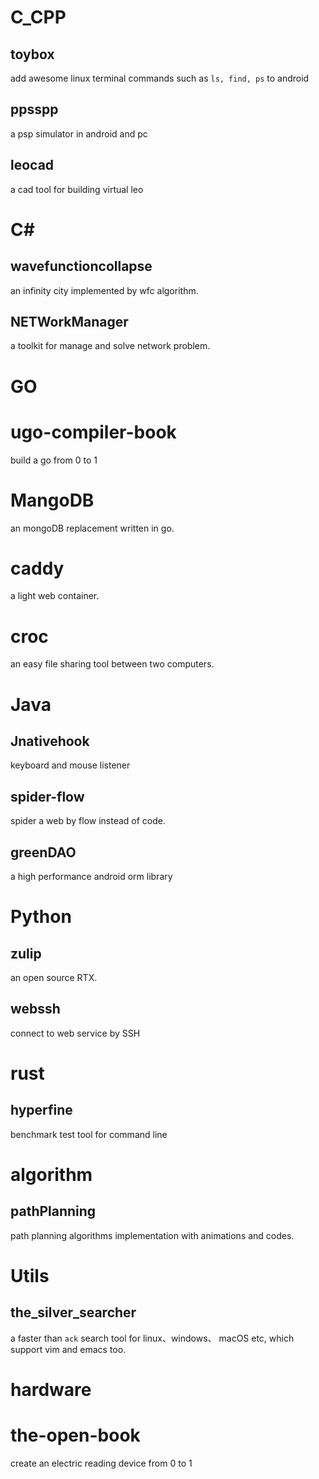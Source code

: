# C_CPP

## toybox
add awesome linux terminal commands such as `ls, find, ps` to android

## ppsspp
a psp simulator in android and pc

## leocad
a cad tool for building virtual leo

# C#
## wavefunctioncollapse
an infinity city implemented by wfc algorithm.

## NETWorkManager
a toolkit for manage and solve network problem.

# GO
# ugo-compiler-book
build a go from 0 to 1 


# MangoDB
an mongoDB replacement written in go.

# caddy
a light web container.

# croc
an easy file sharing tool between two computers.

# Java

## Jnativehook
keyboard and mouse listener 

## spider-flow
spider a web by flow instead of code.

## greenDAO
a high performance android orm library


# Python
## zulip
an open source RTX.

## webssh
connect to web service by SSH

# rust

## hyperfine 
benchmark test tool for command line

# algorithm
## pathPlanning
path planning algorithms implementation with animations and codes.

# Utils

## the_silver_searcher
a faster than `ack` search tool for linux、windows、 macOS etc, which support vim and emacs too.

# hardware
# the-open-book
create an electric reading device from 0 to 1 
